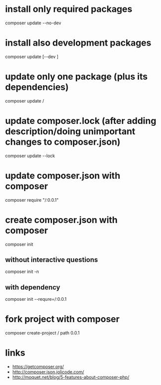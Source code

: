 # install only required packages

composer update --no-dev 

# install also development packages

composer update [--dev ]

# update only one package (plus its dependencies)

composer update <vendor>/<product>

# update composer.lock (after adding description/doing unimportant changes to composer.json)

composer update --lock

# update composer.json with composer

composer require "<vendor>/<product>:0.0.1"

# create composer.json with composer

composer init

## without interactive questions

composer init -n

## with dependency

composer init --requre=<vendor>/<product>:0.0.1

# fork project with composer

composer create-project <vendor>/<product> path 0.0.1

# links

* https://getcomposer.org/
* http://composer.json.jolicode.com/
* http://moquet.net/blog/5-features-about-composer-php/
